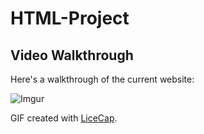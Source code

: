 # HTML-Project

## Video Walkthrough

Here's a walkthrough of the current website:

![Imgur](https://imgur.com/cg8kNmQ)

GIF created with [LiceCap](http://www.cockos.com/licecap/).
